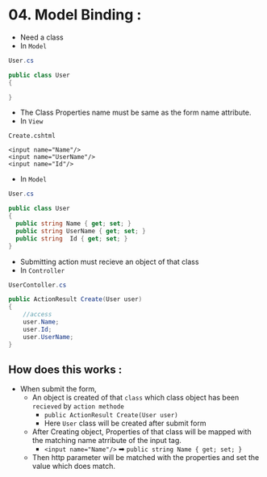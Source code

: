 # 04. Model Binding : 
- Need a class
- In `Model`
```.cs
User.cs

public class User
{

}

```
- The Class Properties name must be same as the form name attribute.
- In `View`
```.cshtml
Create.cshtml

<input name="Name"/>
<input name="UserName"/>
<input name="Id"/>
```
- In `Model`
```.cs
User.cs

public class User
{
  public string Name { get; set; }
  public string UserName { get; set; }
  public string  Id { get; set; }
}

```
- Submitting action must recieve an object  of that class
- In `Controller`
```.cs
UserContoller.cs

public ActionResult Create(User user)
{
    //access
    user.Name;
    user.Id;
    user.UserName;
}


```

## How does this works :
- When submit the form,
  - An object is created of that `class` which class object has been `recieved` by `action methode`
    - `public ActionResult Create(User user)`
    - Here `User` class will be created after submit form
  - After Creating object, Properties of that class will be mapped with the matching name atrribute of the input tag.
    - `<input name="Name"/>` ➡ `public string Name { get; set; }`
  - Then http parameter will be matched with the properties and set the value which does match.

